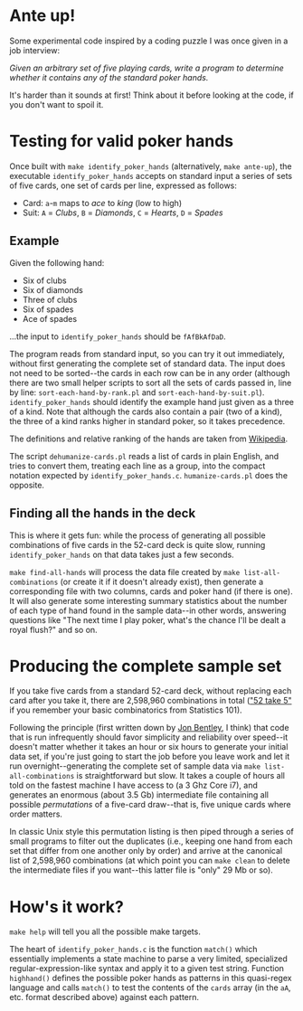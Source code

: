 # Ante up!

Some experimental code inspired by a coding puzzle I was once given in
a job interview:

_Given an arbitrary set of five playing cards, write a program to
determine whether it contains any of the standard poker hands._

It's harder than it sounds at first!  Think about it before looking at
the code, if you don't want to spoil it.

# Testing for valid poker hands

Once built with `make identify_poker_hands` (alternatively, `make
ante-up`), the executable `identify_poker_hands` accepts on standard
input a series of sets of five cards, one set of cards per line,
expressed as follows:

* Card: `a`-`m` maps to *ace* to *king* (low to high)
* Suit: `A` = *Clubs*, `B` = *Diamonds*, `C` = *Hearts*, `D` =
*Spades*

## Example

Given the following hand:

* Six of clubs
* Six of diamonds
* Three of clubs
* Six of spades
* Ace of spades

...the input to `identify_poker_hands` should be `fAfBkAfDaD`.

The program reads from standard input, so you can try it out
immediately, without first generating the complete set of standard data.  The
input does not need to be sorted--the cards in each row can be in any
order (although there are two small helper
scripts to sort all the sets of cards passed in, line by line:
`sort-each-hand-by-rank.pl` and `sort-each-hand-by-suit.pl`).
`identify_poker_hands` should identify the example hand just given as
a three of a kind.  Note that although the cards also contain a pair
(two of a kind), the three of a kind ranks higher in standard poker,
so it takes precedence.

The definitions and relative ranking of the hands are taken from [Wikipedia](http://en.wikipedia.org/wiki/List_of_poker_hands).

The script `dehumanize-cards.pl` reads a list of cards in plain
English, and tries to convert them, treating each line as a group,
into the compact notation expected by `identify_poker_hands.c`.
`humanize-cards.pl` does the opposite.

## Finding all the hands in the deck

This is where it gets fun: while the process of generating all
possible combinations of five cards in the 52-card deck is quite slow,
running `identify_poker_hands` on that data takes just a few seconds.

`make find-all-hands` will process the data file created by `make
list-all-combinations` (or create it if it doesn't already exist),
then generate a corresponding file with two columns, cards and poker
hand (if there is one).  It will also generate some interesting summary
statistics about the number of each type of hand found in the sample
data--in other words, answering questions like "The next time I play
poker, what's the chance I'll be dealt a royal flush?" and so on.


# Producing the complete sample set

If you take five cards from a standard 52-card deck, without replacing
each card after you take it, there are 2,598,960 combinations in total
(["52 take 5"](https://www.mathsisfun.com/combinatorics/combinations-permutations.html)
if you remember your basic combinatorics from Statistics 101).

Following the principle (first written down by
[Jon Bentley](http://www.amazon.com/dp/0201657880), I think) that code
that is run infrequently should favor simplicity and reliability over
speed--it doesn't matter whether it takes an hour or six hours to generate
your initial data set, if you're just going to start the job before
you leave work and let it run overnight--generating the complete set
of sample data via `make list-all-combinations` is straightforward but
slow.  It takes a couple of hours all told on the fastest machine I
have access to (a 3 Ghz Core i7), and generates an enormous (about 3.5
Gb) intermediate file containing all possible _permutations_ of a
five-card draw--that is, five unique cards where order matters.

In classic Unix style this permutation listing is then piped through a
series of small programs to filter out the duplicates (i.e., keeping
one hand from each set that differ from one another only by order) and
arrive at the canonical list of 2,598,960 combinations (at which point
you can `make clean` to delete the intermediate files if you
want--this latter file is "only" 29 Mb or so).

# How's it work?

`make help` will tell you all the possible make targets.

The heart of `identify_poker_hands.c` is the function `match()` which
essentially implements a state machine to parse a very limited,
specialized regular-expression-like syntax and apply it to a given
test string.  Function `highhand()` defines the possible poker hands
as patterns in this quasi-regex language and calls `match()` to test
the contents of the `cards` array (in the `aA`, etc. format
described above) against each pattern.
